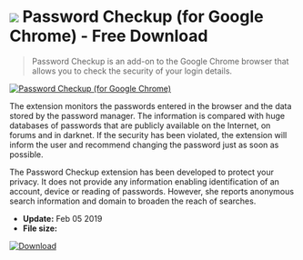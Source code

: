 # ![](https://cdn.softexe.net/static/icon/4/password-checkup-dla-google-chrome-9153.png) Password Checkup (for Google Chrome)  - Free Download

> Password Checkup is an add-on to the Google Chrome browser that allows you to check the security of your login details.

[![Password Checkup (for Google Chrome)](https:https://tse4.mm.bing.net/th?id=OIP.UQYNj2aFhhLUrmvZeIzI8wHaE-&pid=Api)](https://softexe.net/win/internet/browser-add-ons/password-checkup-for-google-chrome:apec.html)

The extension monitors the passwords entered in the browser and the data stored by the password manager. The information is compared with huge databases of passwords that are publicly available on the Internet, on forums and in darknet. If the security has been violated, the extension will inform the user and recommend changing the password just as soon as possible. 
 
 
 The Password Checkup extension has been developed to protect your privacy. It does not provide any information enabling identification of an account, device or reading of passwords. However, she reports anonymous search information and domain to broaden the reach of searches.


- **Update:** Feb 05 2019
- **File size:** 

[![Download](https://cdn.softexe.net/static/img/download.png)](https://softexe.net/win/internet/browser-add-ons/password-checkup-for-google-chrome:apec.html)

